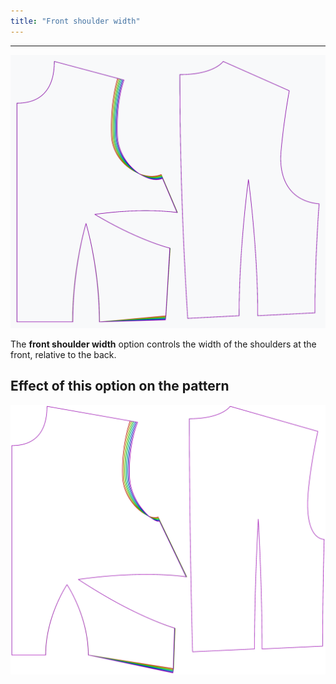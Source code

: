 ```yaml
---
title: "Front shoulder width"
---
```


***

![The effect of the front shoulder width option on the pattern](sample.png)

The **front shoulder width** option controls the width of the shoulders at the front, relative to the back.

## Effect of this option on the pattern

![This image shows the effect of this option by superimposing several variants that have a different value for this option](bella_frontshoulderwidth_sample.svg "Effect of this option on the pattern")
